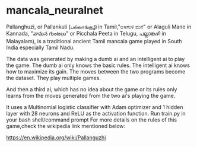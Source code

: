 # mancala_neuralnet

Pallanghuzi, or Pallankuli (பல்லாங்குழி in Tamil,"ಅಳಗುಳಿ ಮನೆ" or Alaguli Mane in Kannada, "వామన గుంటలు" or
Picchala Peeta in Telugu, പല്ലാങ്കുഴി in Malayalam), is a traditional ancient Tamil mancala game played in South India especially Tamil Nadu. 

The data was generated by making  a dumb ai and an intelligent ai to play the game.
The dumb ai only knows the basic rules.
The intelligent ai knows how to maximize its gain.
The moves between the two programs  become the dataset. They play multiple games. 

And then a third ai, which has no idea about the game or its rules only learns from the moves generated from the two ai's playing the game.

It uses a Multinomial logistic classifier with Adam optimizer and 1 hidden layer with 28 neurons and ReLU as the activation
function.
Run train.py in your bash shell/command prompt
For more details on the rules of this game,check the wikipedia link mentioned below:

https://en.wikipedia.org/wiki/Pallanguzhi


